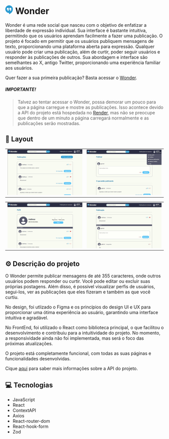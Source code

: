 # <img src="./public/icon.svg" width="25" alt="icon">  Wonder 
Wonder é uma rede social que nasceu com o objetivo de enfatizar a liberdade de expressão individual. Sua interface é bastante intuitiva, permitindo que os usuários aprendam facilmente a fazer uma publicação. O projeto é focado em permitir que os usuários publiquem mensagens de texto, proporcionando uma plataforma aberta para expressão. Qualquer usuário pode criar uma publicação, além de curtir, poder seguir usuários e responder às publicações de outros. Sua abordagem e interface são semelhantes ao X, antigo Twitter, proporcionando uma experiência familiar aos usuários.

Quer fazer a sua primeira publicação? Basta acessar o [Wonder](https://wonderr.me).
##### **IMPORTANTE!**

> Talvez ao tentar acessar o Wonder, possa demorar um pouco para que a página carregue e mostre as publicações. Isso acontece devido a API do projeto está hospedada no [Render](https://render.com), mas não se preocupe que dentro de um minuto a página carregará normalmente e as publicações serão mostradas.

## 🎨 Layout

|  |  |
|----------|----------|
| ![Screenshot 1](./public/screenshot1.png) | ![Screenshot 2](./public/screenshot2.png) |

| | |
|----------|----------|
| ![Screenshot 3](./public/screenshot3.png) | ![Screenshot 4](./public/screenshot4.png) |



## ⚙️ Descrição do projeto

O Wonder permite publicar mensagens de até 355 caracteres, onde outros usuários podem responder ou curtir. Você pode editar ou excluir suas próprias postagens. Além disso, é possível visualizar perfis de usuários, segui-los, ver as publicações que eles fizeram e também as que você curtiu.

No design, foi utlizado o Figma e os princípios do design UI e UX para proporcionar uma ótima experiência ao usuário, garantindo uma interface intuitiva e agradável.

No FrontEnd, foi utilizado o React como biblioteca principal, o que facilitou o desenvolvimento e contribuiu para a intuitividade do projeto. No momento, a responsividade ainda não foi implementada, mas será o foco das próximas atualizações.

O projeto está completamente funcional, com todas as suas páginas e funcionalidades desenvolvidas. 

Cique [aqui](https://github.com/gabriel-augg/api-wonder) para saber mais informações sobre a API do projeto.

## 💻 Tecnologias

- JavaScript
- React
- ContextAPI
- Axios
- React-router-dom
- React-hook-form
- Zod
